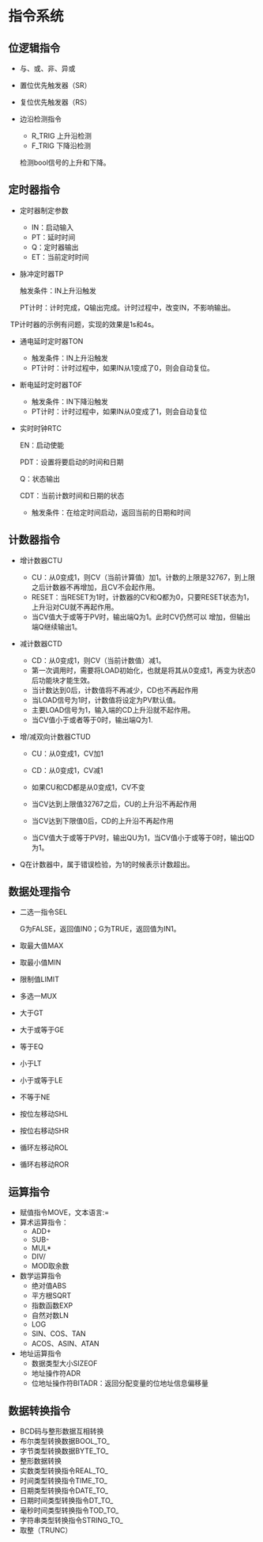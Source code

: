 # 指令系统

## 位逻辑指令

* 与、或、非、异或
* 置位优先触发器（SR）



* 复位优先触发器（RS）



* 边沿检测指令

  * R_TRIG 上升沿检测
  * F_TRIG 下降沿检测

  检测bool信号的上升和下降。





## 定时器指令

* 定时器制定参数

  * IN：启动输入
  * PT：延时时间
  * Q：定时器输出
  * ET：当前定时时间

* 脉冲定时器TP

  触发条件：IN上升沿触发
  
  PT计时：计时完成，Q输出完成。计时过程中，改变IN，不影响输出。



​		TP计时器的示例有问题，实现的效果是1s和4s。



* 通电延时定时器TON
  * 触发条件：IN上升沿触发
  * PT计时：计时过程中，如果IN从1变成了0，则会自动复位。





* 断电延时定时器TOF
  * 触发条件：IN下降沿触发
  * PT计时：计时过程中，如果IN从0变成了1，则会自动复位





* 实时时钟RTC

  EN：启动使能

  PDT：设置将要启动的时间和日期

  Q：状态输出

  CDT：当前计数时间和日期的状态

  * 触发条件：在给定时间启动，返回当前的日期和时间





## 计数器指令

* 增计数器CTU
  * CU：从0变成1，则CV（当前计算值）加1。计数的上限是32767，到上限之后计数器不再增加，且CV不会起作用。
  * RESET：当RESET为1时，计数器的CV和Q都为0，只要RESET状态为1，上升沿对CU就不再起作用。
  * 当CV值大于或等于PV时，输出端Q为1。此时CV仍然可以 增加，但输出端Q继续输出1。



* 减计数器CTD
  * CD：从0变成1，则CV（当前计数值）减1。
  * 第一次调用时，需要将LOAD初始化，也就是将其从0变成1，再变为状态0后功能块才能生效。
  * 当计数达到0后，计数值将不再减少，CD也不再起作用
  * 当LOAD信号为1时，计数值将设定为PV默认值。
  * 主要LOAD信号为1，输入端的CD上升沿就不起作用。
  * 当CV值小于或者等于0时，输出端Q为1.



* 增/减双向计数器CTUD

  * CU：从0变成1，CV加1
  * CD：从0变成1，CV减1
  * 如果CU和CD都是从0变成1，CV不变

  * 当CV达到上限值32767之后，CU的上升沿不再起作用
  * 当CV达到下限值0后，CD的上升沿不再起作用
  * 当CV值大于或等于PV时，输出QU为1，当CV值小于或等于0时，输出QD为1。



* Q在计数器中，属于错误检验，为1的时候表示计数超出。







## 数据处理指令

* 二选一指令SEL

  G为FALSE，返回值IN0；G为TRUE，返回值为IN1。

* 取最大值MAX

* 取最小值MIN

* 限制值LIMIT

* 多选一MUX



* 大于GT
* 大于或等于GE
* 等于EQ
* 小于LT
* 小于或等于LE
* 不等于NE





* 按位左移动SHL
* 按位右移动SHR
* 循环左移动ROL
* 循环右移动ROR







## 运算指令

* 赋值指令MOVE，文本语言:=
* 算术运算指令：
  * ADD+
  * SUB-
  * MUL*
  * DIV/
  * MOD取余数
* 数学运算指令
  * 绝对值ABS
  * 平方根SQRT
  * 指数函数EXP
  * 自然对数LN
  * LOG
  * SIN、COS、TAN
  * ACOS、ASIN、ATAN
* 地址运算指令
  * 数据类型大小SIZEOF
  * 地址操作符ADR
  * 位地址操作符BITADR：返回分配变量的位地址信息偏移量



## 数据转换指令

* BCD码与整形数据互相转换
* 布尔类型转换数据BOOL_TO_<TYPE>
* 字节类型转换数据BYTE_TO_<TYPE>
* 整形数据转换
* 实数类型转换指令REAL_TO_<TYPE>
* 时间类型转换指令TIME_TO_<TYPE>
* 日期类型转换指令DATE_TO_<TYPE>
* 日期时间类型转换指令DT_TO_<TYPE>
* 毫秒时间类型转换指令TOD_TO_<TYPE>
* 字符串类型转换指令STRING_TO_<TYPE>
* 取整（TRUNC）



